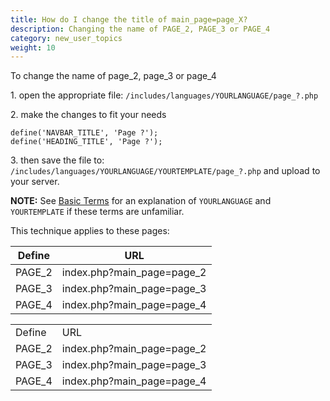 ```yaml
---
title: How do I change the title of main_page=page_X?
description: Changing the name of PAGE_2, PAGE_3 or PAGE_4
category: new_user_topics 
weight: 10
---
```

To change the name of page_2, page_3 or page_4  

1\. open the appropriate file: `/includes/languages/YOURLANGUAGE/page_?.php`

2\. make the changes to fit your needs  

```
define('NAVBAR_TITLE', 'Page ?');  
define('HEADING_TITLE', 'Page ?');
```

3\. then save the file to:  
`/includes/languages/YOURLANGUAGE/YOURTEMPLATE/page_?.php` and upload to your server.  

**NOTE:** See [Basic Terms](/user/first_steps/basic_terms/) for an 
explanation of `YOURLANGUAGE` and `YOURTEMPLATE` if these terms are 
unfamiliar. 

This technique applies to these pages:

Define | URL
-------|----------
PAGE_2 | index.php?main_page=page_2
PAGE_3 | index.php?main_page=page_3
PAGE_4 | index.php?main_page=page_4

<table>
<tr><td>Define</td><td>URL</td></tr>
<tr><td>PAGE_2</td><td>index.php?main_page=page_2</td></tr>
<tr><td>PAGE_3</td><td>index.php?main_page=page_3</td></tr>
<tr><td>PAGE_4</td><td>index.php?main_page=page_4</td></tr>
</table>
